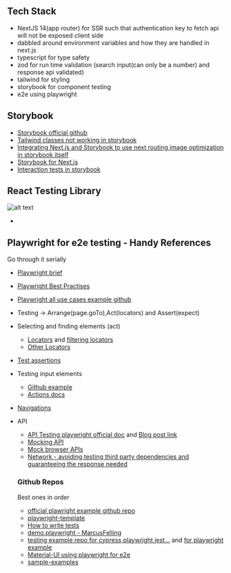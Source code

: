 ## Tech Stack

- NextJS 14(app router) for SSR such that authentication key to fetch api will not be exposed client side
- dabbled around environment variables and how they are handled in next.js
- typescript for type safety
- zod for run time validation (search input(can only be a number) and response api validated)
- tailwind for styling
- storybook for component testing
- e2e using playwright

## Storybook

- [Storybook official github](https://github.com/storybookjs/storybook/blob/next/test-storybooks/external-docs/components/AccountForm.stories.tsx)
- [Tailwind classes not working in storybook ](https://dev.to/lico/nextjs-using-tailwind-with-storybook-5aie)
- [Integrating Next.js and Storybook to use next routing,image optimization in storybook itself](https://storybook.js.org/blog/integrate-nextjs-and-storybook-automatically/)
- [Storybook for Next.js](https://storybook.js.org/docs/8.0/get-started/nextjs)
- [Interaction tests in storybook](https://storybook.js.org/docs/writing-tests/interaction-testing)

## React Testing Library

![alt text](/public//images//rtl-cheat-sheet.png)

- 
## Playwright for e2e testing - Handy References

Go through it serially

- [Playwright brief](https://ray.run/blog/mastering-playwright-test-automation-your-comprehensive-cheat-sheet#seeking-out-page-elements)

- [Playwright Best Practises](https://playwright.dev/docs/best-practices)

- [Playwright all use cases example github](https://github.com/MarcusFelling/demo.playwright/blob/main/basic/2-actions.spec.ts)

- Testing -> Arrange(page.goTo),Act(locators) and Assert(expect)

- Selecting and finding elements (act)

  - [Locators](https://playwright.dev/docs/locators) and [filtering locators](https://playwright.dev/docs/locators#filtering-locators)
  - [Other Locators](https://playwright.dev/docs/other-locators)

- [Test assertions](https://playwright.dev/docs/test-assertions)

- Testing input elements

  - [Github example](https://github.com/MarcusFelling/demo.playwright/blob/main/basic/2-actions.spec.ts)
  - [Actions docs](https://playwright.dev/docs/input)

- [Navigations](https://playwright.dev/docs/navigations)

- API

  - [API Testing playwright official doc](https://playwright.dev/docs/api-testing) and [Blog post link](https://anandhik.medium.com/api-testing-in-playwright-a4d031ba427c)
  - [Mocking API](https://playwright.dev/docs/mock)
  - [Mock browser APIs](https://playwright.dev/docs/mock-browser-apis)
  - [Network - avoiding testing third party dependencies and guaranteeing the response needed](https://playwright.dev/docs/network)

  ### Github Repos

  Best ones in order

  - [official plawright example github repo](https://github.com/microsoft/playwright/tree/main/examples)
  - [playwright-template](https://github.com/abhaybharti/playwright-framework-template/tree/master/src/tests)
  - [How to write tests](https://github.com/LambdaTest/playwright-sample/blob/main/playwright-test-ts/tests/download.spec.ts)
  - [demo.playwright - MarcusFelling](https://github.com/MarcusFelling/demo.playwright)
  - [testing example repo for cypress,playwright,jest...](https://github.com/testomatio) and [for playwright example](https://github.com/testomatio/examples/tree/master/playwright)
  - [Material-UI using playwright for e2e](https://github.com/mui/material-ui/tree/master/test)
  - [sample-examples](https://github.com/akshayp7/playwright-typescript-playwright-test/tree/main/tests)
